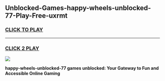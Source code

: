 
## Unblocked-Games-happy-wheels-unblocked-77-Play-Free-uxrmt
<h3>
<a href="https://premium76.site?title=happy-wheels-unblocked-77&ref=18A1">CLICK TO PLAY</a></h3>
<hr>

<h3>
<a href="https://premium76.site?title=happy-wheels-unblocked-77&ref=18A1">CLICK 2 PLAY</a>
  
</h3>

<a href="https://premium76.site?title=happy-wheels-unblocked-77&ref=18A1"><img src="https://clearcache.store/games.png"></a>


**happy-wheels-unblocked-77 games unblocked: Your Gateway to Fun and Accessible Online Gaming**

